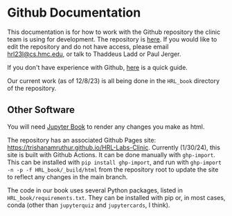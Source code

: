 # Github Documentation

This documentation is for how to work with the Github repository the clinic team is using for development. The repository is [here](https://github.com/trishanamruthur/HRL-Labs-Clinic). If you would like to edit the repository and do not have access, please email hrl23l@cs.hmc.edu, or talk to Thaddeus Ladd or Paul Jerger.

If you don't have experience with Github, [here](https://docs.github.com/en/get-started/quickstart) is a quick guide.

Our current work (as of 12/8/23) is all being done in the ```HRL_book``` directory of the repository.

## Other Software

You will need [Jupyter Book](jupyter-book-setup) to render any changes you make as html.

The repository has an associated Github Pages site: https://trishanamruthur.github.io/HRL-Labs-Clinic. Currently (1/30/24), this site is built with Github Actions. It can be done manually with ```ghp-import```. This can be installed with ```pip install ghp-import```, and run with ```ghp-import -n -p -f HRL_book/_build/html``` from the repository root to update the site to reflect any changes in the main branch.

The code in our book uses several Python packages, listed in ```HRL_book/requirements.txt```. They can be installed with pip or, in most cases, conda (other than ```jupyterquiz``` and ```jupytercards```, I think).